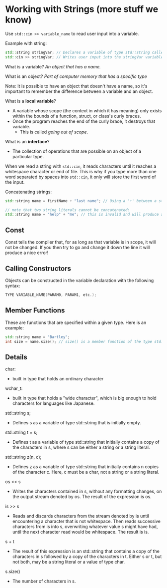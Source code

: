 # Working with Strings (more stuff we know)

Use `std::cin >> variable_name` to read user input into a variable.

Example with string:
```c++
std::string stringVar; // Declares a variable of type std::string called stringVar
std::cin >> stringVar; // Writes user input into the stringVar variable
```

What is a variable? *An object that has a name.*

What is an object? *Part of computer memory that has a specific type*

Note: It is possible to have an object that doesn't have a name, so it's important to remember the difference between a variable and an object.

What is a __local variable__? 
* A variable whose scope (the context in which it has meaning) only exists within the bounds of a function, struct, or class's curly braces. 
* Once the program reaches the end of the curly brace, it destroys that variable. 
  * This is called *going out of scope*.

What is an __interface__?
* The collection of operations that are possible on an object of a particular type.

When we read a string with `std::cin`, it reads characters until it reaches a whitespace character or end of file. This is why if you type more than one word separated by spaces into `std::cin`, it only will store the first word of the input.

Concatenating strings:
```c++
std::string name = firstName + "last name"; // Using a '+' between a string and a string literal concatenates them.

// note that two string literals cannot be concatenated:
std::string name = "help" + "me"; // this is invalid and will produce an error
```

## Const

Const tells the compiler that, for as long as that variable is in scope, it will not be changed. If you then try to go and change it down the line it will produce a nice error!

## Calling Constructors

Objects can be constructed in the variable declaration with the following syntax:
```c++
TYPE VARIABLE_NAME(PARAM0, PARAM1, etc.);
```

## Member Functions

These are functions that are specified within a given type. Here is an example:

```c++
std::string name = "Bartley";
int size = name.size(); // size() is a member function of the type std::string
```

## Details

char:
* built in type that holds an ordinary character

wchar_t:
* built in type that holds a "wide character", which is big enough to hold characters for languages like Japanese.

std::string s;
* Defines s as a variable of type std::string that is initially empty.

std::string t = s;
* Defines t as a variable of type std::string that initially contains a copy
of the characters in s, where s can be either a string or a string literal.

std::string z(n, c);
* Defines z as a variable of type std::string that initially contains n copies
of the character c. Here, c must be a char, not a string or a string literal.

os << s
* Writes the characters contained in s, without any formatting changes, on the
output stream denoted by os. The result of the expression is os.

is >> s
* Reads and discards characters from the stream denoted by is until encountering
a character that is not whitespace. Then reads successive characters
from is into s, overwriting whatever value s might have had, until the next
character read would be whitespace. The result is is.

s + t
* The result of this expression is an std::string that contains a copy of the
characters in s followed by a copy of the characters in t. Either s or t, but
not both, may be a string literal or a value of type char.

s.size()
* The number of characters in s.